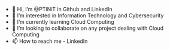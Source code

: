 - 👋 Hi, I’m @PTiNiT in Github and LinkedIn 
- 👀 I’m interested in Information Technology and Cybersecurity
- 🌱 I’m currently learning Cloud Computing
- 💞️ I’m looking to collaborate on any project dealing with Cloud Computing
- 📫 How to reach me - LinkedIn 

<!---
PTiNiT/PTiNiT is a ✨ special ✨ repository because its `README.md` (this file) appears on your GitHub profile.
You can click the Preview link to take a look at your changes.
--->
